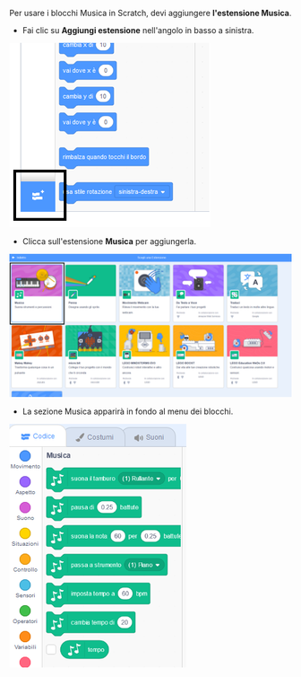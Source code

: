 Per usare i blocchi Musica in Scratch, devi aggiungere **l'estensione Musica**.

+ Fai clic su **Aggiungi estensione** nell'angolo in basso a sinistra.

![il pulsante di aggiunta estensione evidenziato](images/add-extension-annotated.png)

+ Clicca sull'estensione **Musica** per aggiungerla.

![estensione Musica evidenziata](images/click-music-annotated.png)

+ La sezione Musica apparirà in fondo al menu dei blocchi.

![blocchi dell'estensione Musica](images/music-extension-blocks.png)